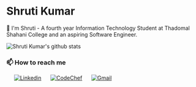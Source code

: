 # Shruti Kumar

<!--
**shrutikumar15/shrutikumar15** is a ✨ _special_ ✨ repository because its `README.md` (this file) appears on your GitHub profile.

Here are some ideas to get you started:

- 🔭 I’m currently working on ...
- 🌱 I’m currently learning ...
- 👯 I’m looking to collaborate on ...
- 🤔 I’m looking for help with ...
- 💬 Ask me about ...
- 📫 How to reach me: ...
- 😄 Pronouns: ...
- ⚡ Fun fact: ...
-->

👋 I'm Shruti - A fourth year Information Technology Student at Thadomal Shahani College
and an aspiring Software Engineer.

![Shruti Kumar's github stats](https://github-readme-stats.vercel.app/api?username=shrutikumar15&show_icons=true&count_private=true&hide=stars,issues)

###  📫 How to reach me 

&nbsp;&nbsp;&nbsp;&nbsp;
[![Linkedin](https://img.shields.io/badge/linkedin-%230077B5.svg?&style=for-the-badge&logo=linkedin&logoColor=white)](https://www.linkedin.com/in/shruti-kumar15/) &nbsp;&nbsp;&nbsp;&nbsp;
[![CodeChef](https://img.shields.io/badge/codechef-62361C?&style=for-the-badge&logo=codechef&logoColor=white)](https://www.codechef.com/users/shrutikumar15)
&nbsp;&nbsp;&nbsp;&nbsp;
[![Gmail](https://img.shields.io/badge/gmail-D14836?&style=for-the-badge&logo=gmail&logoColor=white)](mailto:shrutikumar.001@gmail.com)

